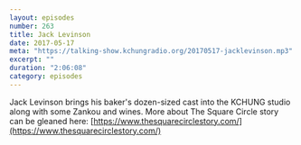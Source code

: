 ```yaml
---
layout: episodes
number: 263
title: Jack Levinson
date: 2017-05-17
meta: "https://talking-show.kchungradio.org/20170517-jacklevinson.mp3"
excerpt: ""
duration: "2:06:08"
category: episodes
---
```

Jack Levinson brings his baker's dozen-sized cast into the KCHUNG studio along with some Zankou and wines. More about The Square Circle story can be gleaned here: [https://www.thesquarecirclestory.com/](https://www.thesquarecirclestory.com/)

